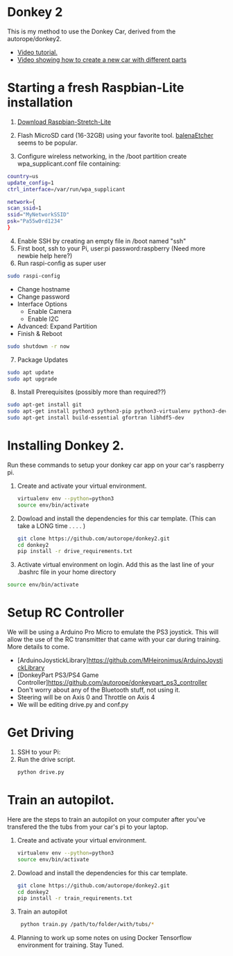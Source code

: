 # Donkey 2

This is my method to use the Donkey Car, derived from the autorope/donkey2. 

* [Video tutorial.](https://www.youtube.com/watch?v=NGTbzfx7aL4&feature=youtu.be)
* [Video showing how to create a new car with different parts](https://www.youtube.com/watch?v=xqASPxPpkw0&t=91s)

# Starting a fresh Raspbian-Lite installation

1. [Download Raspbian-Stretch-Lite](https://www.raspberrypi.org/downloads/raspbian/)

2. Flash MicroSD card (16-32GB) using your favorite tool.  [balenaEtcher](https://www.balena.io/etcher/) seems to be popular.
3. Configure wireless networking, in the /boot partition create wpa_supplicant.conf file containing:
 ```bash
 country=us
 update_config=1
 ctrl_interface=/var/run/wpa_supplicant

 network={
 scan_ssid=1
 ssid="MyNetworkSSID"
 psk="Pa55w0rd1234"
 }
 ```
4.  Enable SSH by creating an empty file in /boot named "ssh"
5. First boot, ssh to your Pi, user:pi password:raspberry  (Need more newbie help here?)
6. Run raspi-config as super user
```bash 
sudo raspi-config
```
* Change hostname
* Change password
* Interface Options
  * Enable Camera
  * Enable I2C
* Advanced: Expand Partition
* Finish & Reboot
```bash
sudo shutdown -r now
```
7. Package Updates
```bash
sudo apt update
sudo apt upgrade
```
8. Install Prerequisites  (possibly more than required??)
```bash
sudo apt-get install git
sudo apt-get install python3 python3-pip python3-virtualenv python3-dev virtualenv
sudo apt-get install build-essential gfortran libhdf5-dev
```

# Installing Donkey 2.

Run these commands to setup your donkey car app on your car's raspberry pi.

1. Create and activate your virtual environment.
   ```bash
   virtualenv env --python=python3
   source env/bin/activate
   ```

2. Dowload and install the dependencies for this car template.  (This can take a LONG time . . . . )
   ```bash
   git clone https://github.com/autorope/donkey2.git
   cd donkey2
   pip install -r drive_requirements.txt
   ```
3.  Activate virtual environment on login.  Add this as the last line of your .bashrc file in your home directory
```bash
source env/bin/activate
```

# Setup RC Controller

We will be using a Arduino Pro Micro to emulate the PS3 joystick.  This will allow the use of the RC transmitter that came with your car during training.  More details to come.

* [ArduinoJoystickLibrary]https://github.com/MHeironimus/ArduinoJoystickLibrary
* [DonkeyPart PS3/PS4 Game Controller]https://github.com/autorope/donkeypart_ps3_controller
* Don't worry about any of the Bluetooth stuff, not using it.
* Steering will be on Axis 0 and Throttle on Axis 4
* We will be editing drive.py and conf.py 

# Get Driving 
   
1. SSH to your Pi:
2. Run the drive script.
   ```bash 
   python drive.py
   ```

# Train an autopilot.

Here are the steps to train an autopilot on your computer after you've transfered the
the tubs from your car's pi to your laptop. 

1. Create and activate your virtual environment.
   ```bash
   virtualenv env --python=python3
   source env/bin/activate
   ```

2. Dowload and install the dependencies for this car template.
   ```bash
   git clone https://github.com/autorope/donkey2.git
   cd donkey2
   pip install -r train_requirements.txt
   ```

3. Train an autopilot
   ```bash
    python train.py /path/to/folder/with/tubs/*
    ```
4.  Planning to work up some notes on using Docker Tensorflow environment for training.  Stay Tuned.
